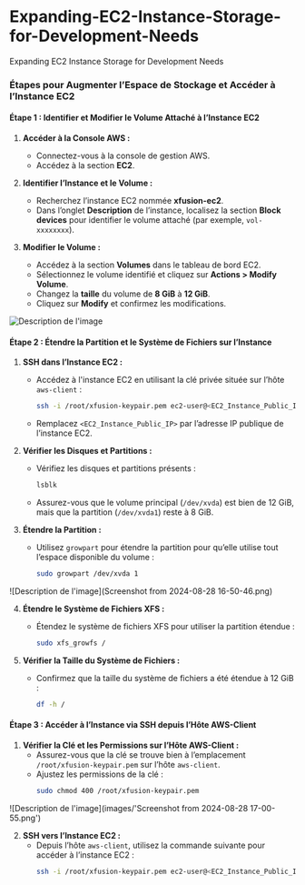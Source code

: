# Expanding-EC2-Instance-Storage-for-Development-Needs
Expanding EC2 Instance Storage for Development Needs

### Étapes pour Augmenter l’Espace de Stockage et Accéder à l’Instance EC2

#### **Étape 1 : Identifier et Modifier le Volume Attaché à l’Instance EC2**

1. **Accéder à la Console AWS :**
   - Connectez-vous à la console de gestion AWS.
   - Accédez à la section **EC2**.

2. **Identifier l’Instance et le Volume :**
   - Recherchez l’instance EC2 nommée **xfusion-ec2**.
   - Dans l’onglet **Description** de l’instance, localisez la section **Block devices** pour identifier le volume attaché (par exemple, `vol-xxxxxxxx`).

3. **Modifier le Volume :**
   - Accédez à la section **Volumes** dans le tableau de bord EC2.
   - Sélectionnez le volume identifié et cliquez sur **Actions > Modify Volume**.
   - Changez la **taille** du volume de **8 GiB** à **12 GiB**.
   - Cliquez sur **Modify** et confirmez les modifications.

![Description de l'image](images/'Screenshot%20from%202024-08-28%2016-43-10.png')

#### **Étape 2 : Étendre la Partition et le Système de Fichiers sur l’Instance**

1. **SSH dans l’Instance EC2 :**
   - Accédez à l'instance EC2 en utilisant la clé privée située sur l’hôte `aws-client` :
     ```bash
     ssh -i /root/xfusion-keypair.pem ec2-user@<EC2_Instance_Public_IP>
     ```
   - Remplacez `<EC2_Instance_Public_IP>` par l’adresse IP publique de l’instance EC2.

2. **Vérifier les Disques et Partitions :**
   - Vérifiez les disques et partitions présents :
     ```bash
     lsblk
     ```
   - Assurez-vous que le volume principal (`/dev/xvda`) est bien de 12 GiB, mais que la partition (`/dev/xvda1`) reste à 8 GiB.

3. **Étendre la Partition :**
   - Utilisez `growpart` pour étendre la partition pour qu’elle utilise tout l’espace disponible du volume :
     ```bash
     sudo growpart /dev/xvda 1
     ```
![Description de l'image](Screenshot from 2024-08-28 16-50-46.png)

4. **Étendre le Système de Fichiers XFS :**
   - Étendez le système de fichiers XFS pour utiliser la partition étendue :
     ```bash
     sudo xfs_growfs /
     ```

5. **Vérifier la Taille du Système de Fichiers :**
   - Confirmez que la taille du système de fichiers a été étendue à 12 GiB :
     ```bash
     df -h /
     ```

#### **Étape 3 : Accéder à l’Instance via SSH depuis l’Hôte AWS-Client**

1. **Vérifier la Clé et les Permissions sur l’Hôte AWS-Client :**
   - Assurez-vous que la clé se trouve bien à l’emplacement `/root/xfusion-keypair.pem` sur l’hôte `aws-client`.
   - Ajustez les permissions de la clé :
     ```bash
     sudo chmod 400 /root/xfusion-keypair.pem
     ```
![Description de l'image](images/'Screenshot from 2024-08-28 17-00-55.png')

2. **SSH vers l’Instance EC2 :**
   - Depuis l’hôte `aws-client`, utilisez la commande suivante pour accéder à l’instance EC2 :
     ```bash
     ssh -i /root/xfusion-keypair.pem ec2-user@<EC2_Instance_Public_IP>
     ```
